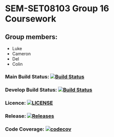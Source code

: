 # SEM-SET08103 Group 16 Coursework

## Group members:
* Luke
* Cameron
* Del
* Colin

### Main Build Status: [![Build Status](https://travis-ci.com/CamyH/SEM-SET08103.svg?branch=main)](https://travis-ci.com/CamyH/SEM-SET08103)
### Develop Build Status: [![Build Status](https://travis-ci.com/CamyH/SEM-SET08103.svg?branch=develop)](https://travis-ci.com/CamyH/SEM-SET08103)
### Licence: [![LICENSE](https://img.shields.io/github/license/CamyH/SEM-SET08103.svg?style=flat-square)](https://github.com/CamyH/SEM-SET08103/blob/master/LICENSE)
### Release: [![Releases](https://img.shields.io/github/release/CamyH/SEM-SET08103/all.svg?style=flat-square)](https://github.com/CamyH/SEM-SET08103/releases)
### Code Coverage: [![codecov](https://codecov.io/gh/Luke270601/SEM-SET08103/branch/main/graph/badge.svg?token=QK606W70E9)](https://codecov.io/gh/Luke270601/SEM-SET08103)